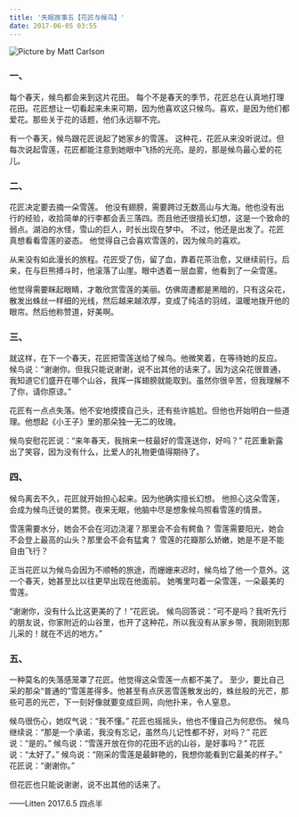 ```yaml
---
title: '失眠故事五【花匠与候鸟】'
date: 2017-06-05 03:55
---
```


![Picture by Matt Carlson](/assets/blogImg/diary-29.jpg)

### 一、

每个春天，候鸟都会来到这片花田。
每个不是春天的季节，花匠总在认真地打理花田。花匠想让一切看起来未来可期，因为他喜欢这只候鸟。喜欢，是因为他们都爱花。那些关于花的话题，他们永远聊不完。

有一个春天，候鸟跟花匠说起了她家乡的雪莲。
这种花，花匠从来没听说过。但每次说起雪莲，花匠都能注意到她眼中飞扬的光亮。是的，那是候鸟最心爱的花儿。

<!-- more -->

### 二、

花匠决定要去摘一朵雪莲。
他没有翅膀，需要跨过无数高山与大海。他也没有出行的经验，收拾简单的行李都会丢三落四。而且他还很擅长幻想，这是一个致命的弱点。湖泊的水怪，雪山的巨人，时长出现在梦中。
不过，他还是出发了。花匠真想看看雪莲的姿态。
他觉得自己会喜欢雪莲的，因为候鸟的喜欢。

从来没有如此漫长的旅程。花匠受了伤，留了血，靠着花茶治愈，又继续前行。后来，在与巨熊搏斗时，他滚落了山崖。眼中透着一层血雾，他看到了一朵雪莲。

他觉得需要眯起眼睛，才敢欣赏雪莲的美丽。仿佛周遭都是黑暗的，只有这朵花，散发出蛛丝一样细的光线，然后越来越浓厚，变成了纯洁的羽绒，温暖地拨开他的眼帘。然后他称赞道，好美啊。

### 三、

就这样，在下一个春天，花匠把雪莲送给了候鸟。他微笑着，在等待她的反应。
候鸟说：“谢谢你。但我只能说谢谢，说不出其他的话来了。因为这朵花很普通，我知道它们盛开在哪个山谷，我挥一挥翅膀就能取到。虽然你很辛苦，但我理解不了你，请你原谅。”

花匠有一点点失落。他不安地摸摸自己头，还有些许尴尬。但他也开始明白一些道理。他想起《小王子》里的那朵独一无二的玫瑰。

候鸟安慰花匠说：“来年春天，我捎来一枝最好的雪莲送你，好吗？”
花匠重新露出了笑容，因为没有什么，比爱人的礼物更值得期待了。

### 四、

候鸟离去不久，花匠就开始担心起来。因为他确实擅长幻想。
他担心这朵雪莲，会成为候鸟迁徙的累赘。夜来无眠，他脑中尽是想象候鸟照看雪莲的情景。

雪莲需要水分，她会不会在河边浇灌？那里会不会有鳄鱼？
雪莲需要阳光，她会不会登上最高的山头？那里会不会有猛禽？
雪莲的花瓣那么娇嫩，她是不是不能自由飞行？

正当花匠以为候鸟会因为不顺畅的旅途，而姗姗来迟时，候鸟给了他一个意外。这一个春天，她甚至比以往更早出现在他面前。
她嘴里叼着一朵雪莲，一朵最美的雪莲。

“谢谢你，没有什么比这更美的了！”花匠说。
候鸟回答说：“可不是吗？我听先行的朋友说，你家附近的山谷里，也开了这种花，所以我没有从家乡带，我刚刚到那儿采的！就在不远的地方。”

### 五、

一种莫名的失落感笼罩了花匠。他觉得这朵雪莲一点都不美了。
至少，要比自己采的那朵“普通的”雪莲差得多。他甚至有点厌恶雪莲散发出的，蛛丝般的光芒，那些可恶的光芒，下一刻好像就要变成巨网，向他扑来，令人窒息。

候鸟很伤心，她叹气说：“我不懂。”
花匠也摇摇头，他也不懂自己为何悲伤。
候鸟继续说：“那是一个承诺，我没有忘记，虽然鸟儿记性都不好，对吗？”
花匠说：“是的。”
候鸟说：“雪莲开放在你的花田不远的山谷，是好事吗？”
花匠说：“太好了。”
候鸟说：“刚采的雪莲是最鲜艳的，我想你能看到它最美的样子。”
花匠说：“谢谢你。”

但花匠也只能说谢谢，说不出其他的话来了。

——Litten 2017.6.5 四点半
